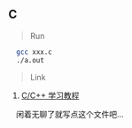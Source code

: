 ## C

> Run

``` bash
  gcc xxx.c
  ./a.out
```

> Link

1. [C/C++ 学习教程](https://lellansin.gitbooks.io/c/content/)

&emsp;闲着无聊了就写点这个文件吧...